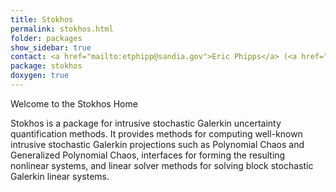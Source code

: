 ```yaml
---
title: Stokhos
permalink: stokhos.html
folder: packages
show_sidebar: true
contact: <a href="mailto:etphipp@sandia.gov">Eric Phipps</a> (<a href="https://github.com/etphipp">@etphipp</a>), <a href="https://github.com/orgs/trilinos/teams/stokhos">@stokhos</a>
package: stokhos
doxygen: true
---
```


Welcome to the Stokhos Home

Stokhos is a package for intrusive stochastic Galerkin uncertainty quantification methods. It provides methods for computing well-known intrusive stochastic Galerkin projections such as Polynomial Chaos and Generalized Polynomial Chaos, interfaces for forming the resulting nonlinear systems, and linear solver methods for solving block stochastic Galerkin linear systems.
